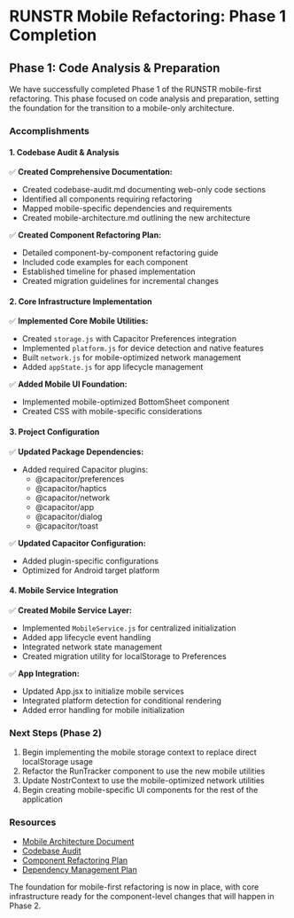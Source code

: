# RUNSTR Mobile Refactoring: Phase 1 Completion

## Phase 1: Code Analysis & Preparation

We have successfully completed Phase 1 of the RUNSTR mobile-first refactoring. This phase focused on code analysis and preparation, setting the foundation for the transition to a mobile-only architecture.

### Accomplishments

#### 1. Codebase Audit & Analysis

✅ **Created Comprehensive Documentation:**
- Created codebase-audit.md documenting web-only code sections
- Identified all components requiring refactoring
- Mapped mobile-specific dependencies and requirements
- Created mobile-architecture.md outlining the new architecture

✅ **Created Component Refactoring Plan:**
- Detailed component-by-component refactoring guide
- Included code examples for each component
- Established timeline for phased implementation
- Created migration guidelines for incremental changes

#### 2. Core Infrastructure Implementation

✅ **Implemented Core Mobile Utilities:**
- Created `storage.js` with Capacitor Preferences integration
- Implemented `platform.js` for device detection and native features
- Built `network.js` for mobile-optimized network management
- Added `appState.js` for app lifecycle management

✅ **Added Mobile UI Foundation:**
- Implemented mobile-optimized BottomSheet component
- Created CSS with mobile-specific considerations

#### 3. Project Configuration

✅ **Updated Package Dependencies:**
- Added required Capacitor plugins:
  - @capacitor/preferences
  - @capacitor/haptics
  - @capacitor/network
  - @capacitor/app
  - @capacitor/dialog
  - @capacitor/toast

✅ **Updated Capacitor Configuration:**
- Added plugin-specific configurations
- Optimized for Android target platform

#### 4. Mobile Service Integration

✅ **Created Mobile Service Layer:**
- Implemented `MobileService.js` for centralized initialization
- Added app lifecycle event handling
- Integrated network state management
- Created migration utility for localStorage to Preferences

✅ **App Integration:**
- Updated App.jsx to initialize mobile services
- Integrated platform detection for conditional rendering
- Added error handling for mobile initialization

### Next Steps (Phase 2)

1. Begin implementing the mobile storage context to replace direct localStorage usage
2. Refactor the RunTracker component to use the new mobile utilities
3. Update NostrContext to use the mobile-optimized network utilities
4. Begin creating mobile-specific UI components for the rest of the application

### Resources

- [Mobile Architecture Document](mobile-architecture.md)
- [Codebase Audit](codebase-audit.md)
- [Component Refactoring Plan](component-refactoring-plan.md)
- [Dependency Management Plan](dependency-plan.md)

The foundation for mobile-first refactoring is now in place, with core infrastructure ready for the component-level changes that will happen in Phase 2. 